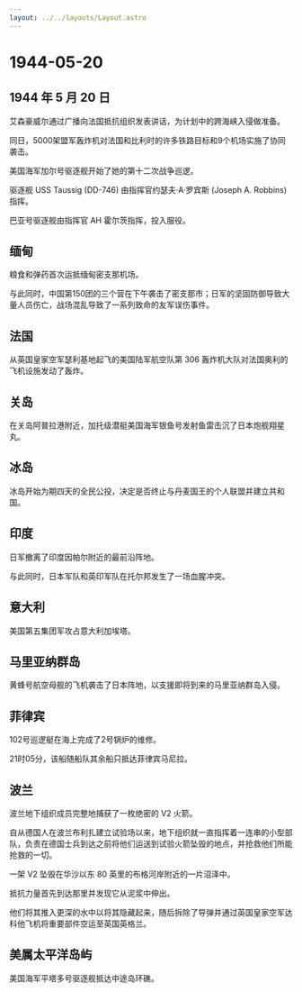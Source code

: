 ```yaml
---
layout: ../../layouts/Layout.astro
---
```


# 1944-05-20

## 1944 年 5 月 20 日

艾森豪威尔通过广播向法国抵抗组织发表讲话，为计划中的跨海峡入侵做准备。

同日，5000架盟军轰炸机对法国和比利时的许多铁路目标和9个机场实施了协同袭击。

美国海军加尔号驱逐舰开始了她的第十二次战争巡逻。

驱逐舰 USS Taussig (DD-746) 由指挥官约瑟夫·A·罗宾斯 (Joseph A. Robbins)
指挥。

巴亚号驱逐舰由指挥官 AH 霍尔茨指挥，投入服役。

## 缅甸

粮食和弹药首次运抵缅甸密支那机场。

与此同时，中国第150团的三个营在下午袭击了密支那市；日军的坚固防御导致大量人员伤亡，战场混乱导致了一系列致命的友军误伤事件。

## 法国

从英国皇家空军瑟利基地起飞的美国陆军航空队第 306
轰炸机大队对法国奥利的飞机设施发动了轰炸。

## 关岛

在关岛阿普拉港附近，加托级潜艇美国海军银鱼号发射鱼雷击沉了日本炮舰翔星丸。

## 冰岛

冰岛开始为期四天的全民公投，决定是否终止与丹麦国王的个人联盟并建立共和国。

## 印度

日军撤离了印度因帕尔附近的最前沿阵地。

与此同时，日本军队和英印军队在托尔邦发生了一场血腥冲突。

## 意大利

美国第五集团军攻占意大利加埃塔。

## 马里亚纳群岛

黄蜂号航空母舰的飞机袭击了日本阵地，以支援即将到来的马里亚纳群岛入侵。

## 菲律宾

102号巡逻艇在海上完成了2号锅炉的维修。

21时05分，该船随船队其余船只抵达菲律宾马尼拉。

## 波兰

波兰地下组织成员完整地捕获了一枚绝密的 V2 火箭。

自从德国人在波兰布利扎建立试验场以来，地下组织就一直指挥着一连串的小型部队，负责在德国士兵到达之前将他们运送到试验火箭坠毁的地点，并抢救他们所能抢救的一切。

一架 V2 坠毁在华沙以东 80 英里的布格河岸附近的一片沼泽中。

抵抗力量首先到达那里并发现它从泥浆中伸出。

他们将其推入更深的水中以将其隐藏起来，随后拆除了导弹并通过英国皇家空军达科他飞机将重要部件空运至英国英格兰。

## 美属太平洋岛屿

美国海军平塔多号驱逐舰抵达中途岛环礁。
